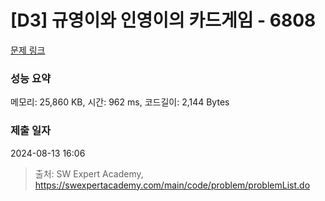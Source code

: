 # [D3] 규영이와 인영이의 카드게임 - 6808 

[문제 링크](https://swexpertacademy.com/main/code/problem/problemDetail.do?contestProbId=AWgv9va6HnkDFAW0) 

### 성능 요약

메모리: 25,860 KB, 시간: 962 ms, 코드길이: 2,144 Bytes

### 제출 일자

2024-08-13 16:06



> 출처: SW Expert Academy, https://swexpertacademy.com/main/code/problem/problemList.do
